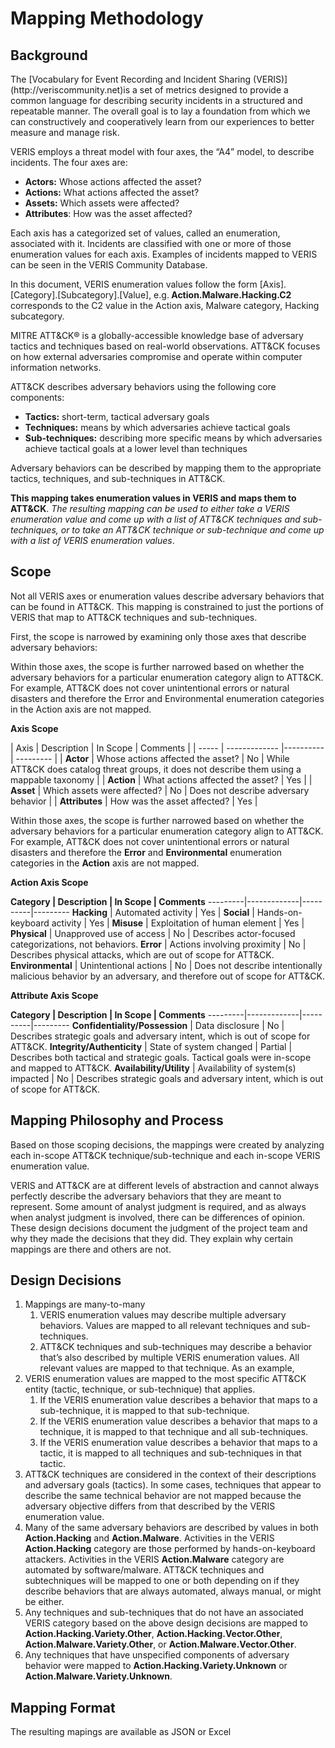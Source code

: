 <h1>Mapping Methodology</h1>

<h2>Background</h2>
<p>
The [Vocabulary for Event Recording and Incident Sharing (VERIS)](http://veriscommunity.net)is a set of metrics designed to provide a common language for describing security incidents in a structured and repeatable manner. The overall goal is to lay a foundation from which we can constructively and cooperatively learn from our experiences to better measure and manage risk.
</p>
VERIS employs a threat model with four axes, the “A4” model, to describe incidents. The four axes are:
<ul>
<li><strong>Actors:</strong> Whose actions affected the asset?
<li><strong>Actions:</strong> What actions affected the asset?
<li><strong>Assets:</strong> Which assets were affected?
<li><strong>Attributes</strong>: How was the asset affected?
</ul>
<p>
Each axis has a categorized set of values, called an enumeration, associated with it. Incidents are classified with one or more of those enumeration values for each axis.  Examples of incidents mapped to VERIS can be seen in the VERIS Community Database.
</p>

<p>
In this document, VERIS enumeration values follow the form [Axis].[Category].[Subcategory].[Value], e.g.<strong> Action.Malware.Hacking.C2</strong> corresponds to the C2 value in the Action axis, Malware category, Hacking subcategory.
</p>

<p>
MITRE ATT&CK® is a globally-accessible knowledge base of adversary tactics and techniques based on real-world observations. ATT&CK focuses on how external adversaries compromise and operate within computer information networks.
</p>

ATT&CK describes adversary behaviors using the following core components: 
<ul>
<li><strong>Tactics:</strong> short-term, tactical adversary goals
<li><strong>Techniques:</strong> means by which adversaries achieve tactical goals
<li><strong>Sub-techniques:</strong> describing more specific means by which adversaries achieve tactical goals at a lower level than techniques
</ul>

<p>
Adversary behaviors can be described by mapping them to the appropriate tactics, techniques, and sub-techniques in ATT&CK.
</p>

<strong>This mapping takes enumeration values in VERIS and maps them to ATT&CK</strong>. *The resulting mapping can be used to either take a VERIS enumeration value and come up with a list of ATT&CK techniques and sub-techniques, or to take an ATT&CK technique or sub-technique and come up with a list of VERIS enumeration values*.

<h2>Scope</h2>
<p>
Not all VERIS axes or enumeration values describe adversary behaviors that can be found in ATT&CK. This mapping is constrained to just the portions of VERIS that map to ATT&CK techniques and sub-techniques.
</p>

<p>
First, the scope is narrowed by examining only those axes that describe adversary behaviors:
</p>

<p>
Within those axes, the scope is further narrowed based on whether the adversary behaviors for a particular enumeration category align to ATT&CK. For example, ATT&CK does not cover unintentional errors or natural disasters and therefore the Error and Environmental enumeration categories in the Action axis are not mapped.
</p>

<p><strong>Axis Scope</strong></p>
| Axis | Description | In Scope | Comments |
| ----- | ------------- |---------- | --------- |
| <strong>Actor</strong> | Whose actions affected the asset? | No | While ATT&CK does catalog threat groups, it does not describe them using a mappable taxonomy |
| <strong>Action</strong> | What actions affected the asset? | Yes | 
| <strong>Asset</strong> | Which assets were affected? | No | Does not describe adversary behavior |
| <strong>Attributes</strong> | How was the asset affected? | Yes | 

<p>
Within those axes, the scope is further narrowed based on whether the adversary behaviors for a particular enumeration category align to ATT&CK. For example, ATT&CK does not cover unintentional errors or natural disasters and therefore the <strong>Error</strong> and <strong>Environmental</strong> enumeration categories in the <strong>Action</strong> axis are not mapped.
</p>

<p><strong>Action Axis Scope</strong></p>
<strong>Category | Description | In Scope | Comments</strong>
---------|-------------|----------|---------
<strong>Hacking</strong> | Automated activity | Yes |
<strong>Social</strong> | Hands-on-keyboard activity | Yes |
<strong>Misuse</strong> | Exploitation of human element | Yes |
<strong>Physical</strong> | Unapproved use of access | No | Describes actor-focused categorizations, not behaviors.
<strong>Error</strong> | Actions involving proximity | No | Describes physical attacks, which are out of scope for ATT&CK.
<strong>Environmental</strong> | Unintentional actions | No | Does not describe intentionally malicious behavior by an adversary, and therefore out of scope for ATT&CK.
<p><strong>Attribute Axis Scope</strong></p> 
<strong>Category | Description | In Scope | Comments</strong>
---------|-------------|----------|---------
<strong>Confidentiality/Possession</strong> | Data disclosure | No | Describes strategic goals and adversary intent, which is out of scope for ATT&CK.
<strong>Integrity/Authenticity</strong> | State of system changed | Partial | Describes both tactical and strategic goals. Tactical goals were in-scope and mapped to ATT&CK.
<strong>Availability/Utility</strong> | Availability of system(s) impacted | No | Describes strategic goals and adversary intent, which is out of scope for ATT&CK.
<h2>Mapping Philosophy and Process</h2>
<p>
Based on those scoping decisions, the mappings were created by analyzing each in-scope ATT&CK technique/sub-technique and each in-scope VERIS enumeration value.
</p>

<p>
VERIS and ATT&CK are at different levels of abstraction and cannot always perfectly describe the adversary behaviors that they are meant to represent. Some amount of analyst judgment is required, and as always when analyst judgment is involved, there can be differences of opinion. These design decisions document the judgment of the project team and why they made the decisions that they did. They explain why certain mappings are there and others are not.
</p>

<h2>Design Decisions</h2>
<ol>
<li>Mappings are many-to-many
<ol><li>VERIS enumeration values may describe multiple adversary behaviors. Values are mapped to all relevant techniques and sub-techniques.
<li>ATT&CK techniques and sub-techniques may describe a behavior that’s also described by multiple VERIS enumeration values. All relevant values are mapped to that technique. As an example, </ol>
<li>VERIS enumeration values are mapped to the most specific ATT&CK entity (tactic, technique, or sub-technique) that applies.
<ol><li>If the VERIS enumeration value describes a behavior that maps to a sub-technique, it is mapped to that sub-technique.
<li>If the VERIS enumeration value describes a behavior that maps to a technique, it is mapped to that technique and all sub-techniques.
<li>If the VERIS enumeration value describes a behavior that maps to a tactic, it is mapped to all techniques and sub-techniques in that tactic.</ol>
<li>ATT&CK techniques are considered in the context of their descriptions and adversary goals (tactics). In some cases, techniques that appear to describe the same technical behavior are not mapped because the adversary objective differs from that described by the VERIS enumeration value.
<li>Many of the same adversary behaviors are described by values in both <strong>Action.Hacking</strong> and <strong>Action.Malware</strong>. Activities in the VERIS <strong>Action.Hacking</strong> category are those performed by hands-on-keyboard attackers. Activities in the VERIS <strong>Action.Malware</strong> category are automated by software/malware. ATT&CK techniques and subtechniques will be mapped to one or both depending on if they describe behaviors that are always automated, always manual, or might be either.
<li>Any techniques and sub-techniques that do not have an associated VERIS category based on the above design decisions are mapped to<strong> Action.Hacking.Variety.Other</strong>, <strong>Action.Hacking.Vector.Other</strong>, <strong>Action.Malware.Variety.Other</strong>, or <strong>Action.Malware.Vector.Other</strong>.
<li>Any techniques that have unspecified components of adversary behavior were mapped to <strong>Action.Hacking.Variety.Unknown</strong> or <strong>Action.Malware.Variety.Unknown</strong>.
</ol>

<h2>Mapping Format</h2>
<p>
The resulting mapings are available as JSON or Excel
</p>
